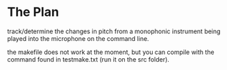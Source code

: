 # The Plan
track/determine the changes in pitch from a monophonic instrument being played into the microphone on the command line.

the makefile does not work at the moment, but you can compile with the command found in testmake.txt (run it on the src folder).
